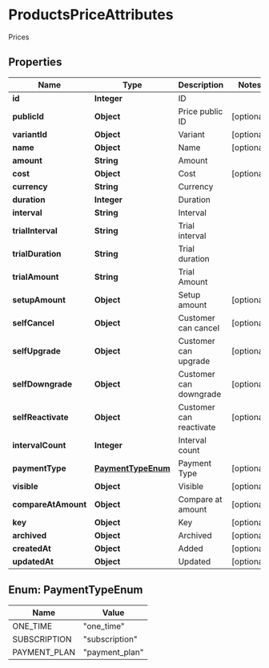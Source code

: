 

# ProductsPriceAttributes

Prices

## Properties

| Name | Type | Description | Notes |
|------------ | ------------- | ------------- | -------------|
|**id** | **Integer** | ID |  |
|**publicId** | **Object** | Price public ID |  [optional] |
|**variantId** | **Object** | Variant |  [optional] |
|**name** | **Object** | Name |  [optional] |
|**amount** | **String** | Amount |  |
|**cost** | **Object** | Cost |  [optional] |
|**currency** | **String** | Currency |  |
|**duration** | **Integer** | Duration |  |
|**interval** | **String** | Interval |  |
|**trialInterval** | **String** | Trial interval |  |
|**trialDuration** | **String** | Trial duration |  |
|**trialAmount** | **String** | Trial Amount |  |
|**setupAmount** | **Object** | Setup amount |  [optional] |
|**selfCancel** | **Object** | Customer can cancel |  [optional] |
|**selfUpgrade** | **Object** | Customer can upgrade |  [optional] |
|**selfDowngrade** | **Object** | Customer can downgrade |  [optional] |
|**selfReactivate** | **Object** | Customer can reactivate |  [optional] |
|**intervalCount** | **Integer** | Interval count |  |
|**paymentType** | [**PaymentTypeEnum**](#PaymentTypeEnum) | Payment Type |  [optional] |
|**visible** | **Object** | Visible |  [optional] |
|**compareAtAmount** | **Object** | Compare at amount |  [optional] |
|**key** | **Object** | Key |  [optional] |
|**archived** | **Object** | Archived |  [optional] |
|**createdAt** | **Object** | Added |  [optional] |
|**updatedAt** | **Object** | Updated |  [optional] |



## Enum: PaymentTypeEnum

| Name | Value |
|---- | -----|
| ONE_TIME | &quot;one_time&quot; |
| SUBSCRIPTION | &quot;subscription&quot; |
| PAYMENT_PLAN | &quot;payment_plan&quot; |



